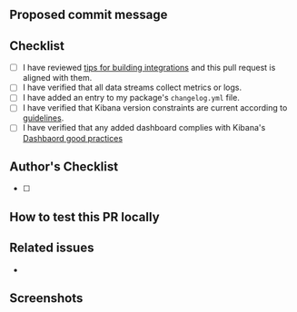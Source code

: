 <!-- Type of change
Please label this PR with one of the following labels, depending on the scope of your change:
- Bug
- Enhancement
- Breaking change
- Deprecation
-->

## Proposed commit message

<!-- Mandatory
Explain here the changes you made on the PR.

Please explain:

- WHAT: patterns used, algorithms implemented, design architecture, message processing, etc.
- WHY:  the rationale/motivation for the changes

This text will be pasted into the squash dialog when the change is committed and will be
a long term historical record of the change to help future contributors understand the
change, please help them by making it clear and comprehensive, they may be you.

If the commit title is adequate to describe both of these things, The text here may be omitted
or replaced with "See title". The title of the PR will be used as the commit message title when
the merge is made and the "See title" marker will be removed if present.

The text here and the PR title will be subject to the PR review process.
-->

## Checklist

- [ ] I have reviewed [tips for building integrations](https://github.com/elastic/integrations/blob/main/docs/tips_for_building_integrations.md) and this pull request is aligned with them.
- [ ] I have verified that all data streams collect metrics or logs.
- [ ] I have added an entry to my package's `changelog.yml` file.
- [ ] I have verified that Kibana version constraints are current according to [guidelines](https://github.com/elastic/elastic-package/blob/master/docs/howto/stack_version_support.md#when-to-update-the-condition).
- [ ] I have verified that any added dashboard complies with Kibana's [Dashbaord good practices](https://docs.elastic.dev/ux-guidelines/data-viz/dashboard-good-practices) 

## Author's Checklist

<!-- Recommended
Add a checklist of things that are required to be reviewed in order to have the PR approved
-->
- [ ] 

## How to test this PR locally

<!-- Recommended
Explain here how this PR will be tested by the reviewer: commands, dependencies, steps, etc.
-->

## Related issues

<!-- Recommended
Link related issues below. Insert the issue link or reference after the word "Closes" if merging this should automatically close it.

- Closes #123
- Relates #123
- Requires #123
- Supersedes #123
-->
- 

## Screenshots

<!-- Optional
Add here screenshots presenting:
- Kibana UI forms presenting configuration options exposed by the integration
- dashboards with collected metrics or logs
-->
